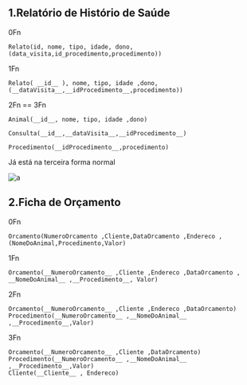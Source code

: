 1.Relatório de Histório de Saúde
---

0Fn

	Relato(id, nome, tipo, idade, dono, (data_visita,id_procedimento,procedimento))

1Fn

	Relato( __id__ ), nome, tipo, idade ,dono, (__dataVisita__,__idProcedimento__,procedimento))

2Fn == 3Fn

	Animal(__id__, nome, tipo, idade ,dono)
  
	Consulta(__id__,__dataVisita__,__idProcedimento__)
  
	Procedimento(__idProcedimento__,procedimento)  

Já está na terceira forma normal

![a](https://github.com/Dayanfreitas/new/blob/master/image(1).png)

2.Ficha de Orçamento
---

0Fn
	
	Orcamento(NumeroOrcamento ,Cliente,DataOrcamento ,Endereco ,(NomeDoAnimal,Procedimento,Valor)

1Fn

	Orcamento(__NumeroOrcamento__ ,Cliente ,Endereco ,DataOrcamento , __NomeDoAnimal__ ,__Procedimento__, Valor)
	
2Fn

	Orcamento(__NumeroOrcamento__ ,Cliente ,Endereco ,DataOrcamento)
	Procedimento(__NumeroOrcamento__ ,__NomeDoAnimal__ ,__Procedimento__,Valor)

3Fn

	Orcamento(__NumeroOrcamento__ ,Cliente ,DataOrcamento)
	Procedimento(__NumeroOrcamento__ ,__NomeDoAnimal__ ,__Procedimento__,Valor)
	Cliente(__Cliente__ , Endereco)
	

